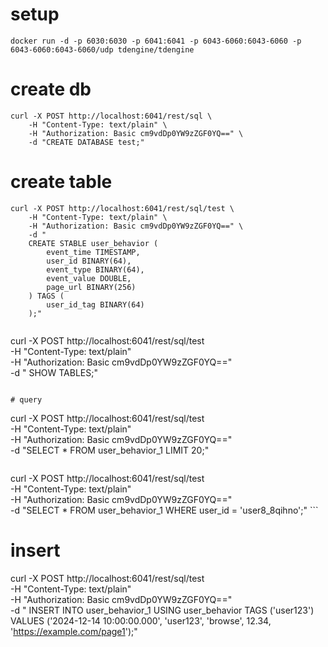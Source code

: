 # setup
```
docker run -d -p 6030:6030 -p 6041:6041 -p 6043-6060:6043-6060 -p 6043-6060:6043-6060/udp tdengine/tdengine
```

# create db
```
curl -X POST http://localhost:6041/rest/sql \
    -H "Content-Type: text/plain" \
    -H "Authorization: Basic cm9vdDp0YW9zZGF0YQ==" \
    -d "CREATE DATABASE test;"
```

# create table
```
curl -X POST http://localhost:6041/rest/sql/test \
    -H "Content-Type: text/plain" \
    -H "Authorization: Basic cm9vdDp0YW9zZGF0YQ==" \
    -d "
    CREATE STABLE user_behavior (
        event_time TIMESTAMP, 
        user_id BINARY(64), 
        event_type BINARY(64),
        event_value DOUBLE,
        page_url BINARY(256)
    ) TAGS (
        user_id_tag BINARY(64)
    );"
```
```
```
curl -X POST http://localhost:6041/rest/sql/test \
    -H "Content-Type: text/plain" \
    -H "Authorization: Basic cm9vdDp0YW9zZGF0YQ==" \
    -d "
    SHOW TABLES;"
```

# query
```
curl -X POST http://localhost:6041/rest/sql/test \
    -H "Content-Type: text/plain" \
    -H "Authorization: Basic cm9vdDp0YW9zZGF0YQ==" \
    -d "SELECT * FROM user_behavior_1 LIMIT 20;"
```
```
curl -X POST http://localhost:6041/rest/sql/test \
    -H "Content-Type: text/plain" \
    -H "Authorization: Basic cm9vdDp0YW9zZGF0YQ==" \
    -d "SELECT * FROM user_behavior_1 WHERE user_id = 'user8_8qihno';"
    ```

# insert

curl -X POST http://localhost:6041/rest/sql/test \
    -H "Content-Type: text/plain" \
    -H "Authorization: Basic cm9vdDp0YW9zZGF0YQ==" \
    -d "
    INSERT INTO user_behavior_1 USING user_behavior TAGS ('user123') 
    VALUES ('2024-12-14 10:00:00.000', 'user123', 'browse', 12.34, 'https://example.com/page1');"